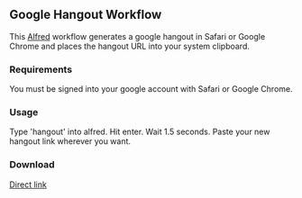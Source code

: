 ## Google Hangout Workflow

This [Alfred](http://alfredapp.com) workflow generates a google hangout in
Safari or Google Chrome and places the hangout URL into your system clipboard.

### Requirements

You must be signed into your google account with Safari or Google Chrome.

### Usage

Type 'hangout' into alfred. Hit enter. Wait 1.5 seconds. Paste your new hangout
link wherever you want.

### Download

[Direct link](https://github.com/wallace/google_hangout_workflow/raw/master/Google%20Hangout.alfredworkflow)
